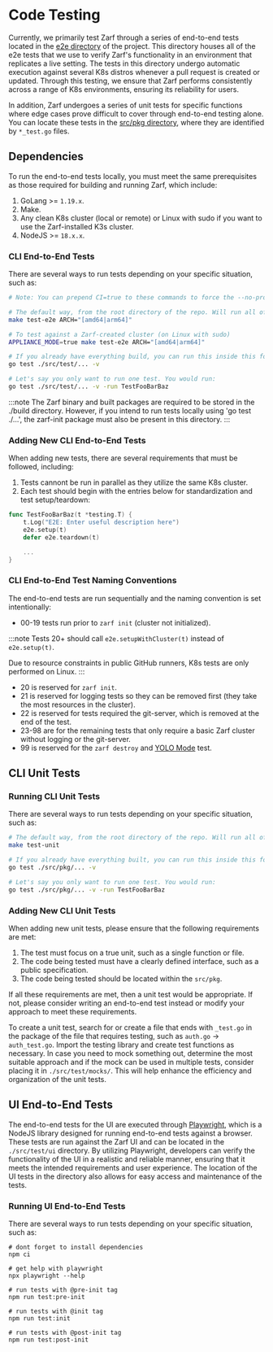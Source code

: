 # Code Testing



Currently, we primarily test Zarf through a series of end-to-end tests located in the [e2e directory](https://github.com/defenseunicorns/zarf/tree/main/src/test/e2e) of the project. This directory houses all of the e2e tests that we use to verify Zarf's functionality in an environment that replicates a live setting. The tests in this directory undergo automatic execution against several K8s distros whenever a pull request is created or updated. Through this testing, we ensure that Zarf performs consistently across a range of K8s environments, ensuring its reliability for users.

In addition, Zarf undergoes a series of unit tests for specific functions where edge cases prove difficult to cover through end-to-end testing alone. You can locate these tests in the [src/pkg directory](https://github.com/defenseunicorns/zarf/tree/main/src/pkg), where they are identified by `*_test.go` files.

## Dependencies

To run the end-to-end tests locally, you must meet the same prerequisites as those required for building and running Zarf, which include:

1. GoLang >= `1.19.x`.
2. Make.
3. Any clean K8s cluster (local or remote) or Linux with sudo if you want to use the Zarf-installed K3s cluster.
4. NodeJS >= `18.x.x`.

### CLI End-to-End Tests

There are several ways to run tests depending on your specific situation, such as:

``` bash
# Note: You can prepend CI=true to these commands to force the --no-progress flag like CI does

# The default way, from the root directory of the repo. Will run all of the tests against your chosen k8s distro. Will automatically build any binary dependencies that don't already exist.
make test-e2e ARCH="[amd64|arm64]"

# To test against a Zarf-created cluster (on Linux with sudo)
APPLIANCE_MODE=true make test-e2e ARCH="[amd64|arm64]"

# If you already have everything build, you can run this inside this folder. This lets you customize the test run.
go test ./src/test/... -v

# Let's say you only want to run one test. You would run:
go test ./src/test/... -v -run TestFooBarBaz
```

:::note
The Zarf binary and built packages are required to be stored in the ./build directory. However, if you intend to run tests locally using 'go test ./...', the zarf-init package must also be present in this directory.
:::

### Adding New CLI End-to-End Tests

When adding new tests, there are several requirements that must be followed, including:

1. Tests cannont be run in parallel as they utilize the same K8s cluster.
2. Each test should begin with the entries below for standardization and test setup/teardown:

```go
func TestFooBarBaz(t *testing.T) {
    t.Log("E2E: Enter useful description here")
    e2e.setup(t)
    defer e2e.teardown(t)

    ...
}
```

### CLI End-to-End Test Naming Conventions

The end-to-end tests are run sequentially and the naming convention is set intentionally:

- 00-19 tests run prior to `zarf init` (cluster not initialized).

:::note
Tests 20+ should call `e2e.setupWithCluster(t)` instead of `e2e.setup(t)`.

Due to resource constraints in public GitHub runners, K8s tests are only performed on Linux.
:::

- 20 is reserved for `zarf init`.
- 21 is reserved for logging tests so they can be removed first (they take the most resources in the cluster).
- 22 is reserved for tests required the git-server, which is removed at the end of the test.
- 23-98 are for the remaining tests that only require a basic Zarf cluster without logging or the git-server.
- 99 is reserved for the `zarf destroy` and [YOLO Mode](../../examples/yolo/README.md) test.

## CLI Unit Tests

### Running CLI Unit Tests

There are several ways to run tests depending on your specific situation, such as:

``` bash
# The default way, from the root directory of the repo. Will run all of the unit tests that are currently defined.
make test-unit

# If you already have everything built, you can run this inside this folder. This lets you customize the test run.
go test ./src/pkg/... -v

# Let's say you only want to run one test. You would run:
go test ./src/pkg/... -v -run TestFooBarBaz
```

### Adding New CLI Unit Tests

When adding new unit tests, please ensure that the following requirements are met:

1. The test must focus on a true unit, such as a single function or file.
2. The code being tested must have a clearly defined interface, such as a public specification.
3. The code being tested should be located within the `src/pkg`.

If all these requirements are met, then a unit test would be appropriate. If not, please consider writing an end-to-end test instead or modify your approach to meet these requirements.

To create a unit test, search for or create a file that ends with `_test.go` in the package of the file that requires testing, such as `auth.go` -> `auth_test.go`. Import the testing library and create test functions as necessary. In case you need to mock something out, determine the most suitable approach and if the mock can be used in multiple tests, consider placing it in  `./src/test/mocks/`. This will help enhance the efficiency and organization of the unit tests.

## UI End-to-End Tests

The end-to-end tests for the UI are executed through [Playwright](https://playwright.dev/), which is a NodeJS library designed for running end-to-end tests against a browser. These tests are run against the Zarf UI and can be located in the `./src/test/ui` directory. By utilizing Playwright, developers can verify the functionality of the UI in a realistic and reliable manner, ensuring that it meets the intended requirements and user experience. The location of the UI tests in the directory also allows for easy access and maintenance of the tests.

### Running UI End-to-End Tests

There are several ways to run tests depending on your specific situation, such as:

```shell
# dont forget to install dependencies
npm ci

# get help with playwright
npx playwright --help

# run tests with @pre-init tag
npm run test:pre-init

# run tests with @init tag
npm run test:init

# run tests with @post-init tag
npm run test:post-init
```
